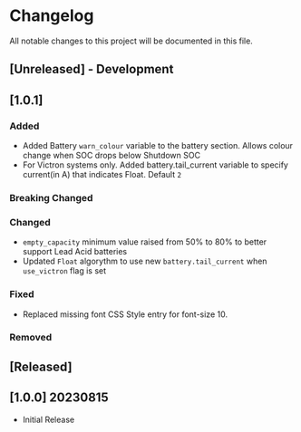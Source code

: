 
# Changelog
All notable changes to this project will be documented in this file.

## [Unreleased] - Development

## [1.0.1]
### Added
- Added Battery `warn_colour` variable to the battery section. Allows colour change when SOC drops below Shutdown SOC
- For Victron systems only. Added battery.tail_current variable to specify current(in A) that indicates Float. Default `2`

### Breaking Changed

### Changed
- `empty_capacity` minimum value raised from 50% to 80% to better support Lead Acid batteries
- Updated `Float` algorythm to use new `battery.tail_current` when `use_victron` flag is set

### Fixed
- Replaced missing font CSS Style entry for font-size 10.

### Removed


## [Released]

## [1.0.0] 20230815
- Initial Release
